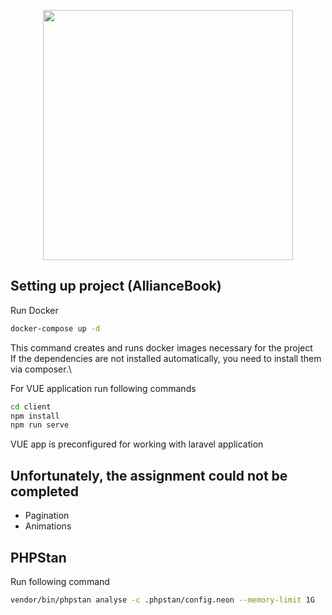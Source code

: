 <p align="center"><a href="https://meetbrackets.com" target="_blank"><img src="https://meetbrackets.com/images/logo.svg" width="400"></a></p>

## Setting up project (AllianceBook)

Run Docker
```bash
docker-compose up -d
```
This command creates and runs docker images necessary for the project\
If the dependencies are not installed automatically, you need to install them via composer.\\

For VUE application run following commands
```bash
cd client
npm install
npm run serve
```

VUE app is preconfigured for working with laravel application

## Unfortunately, the assignment could not be completed

- Pagination
- Animations

## PHPStan

Run following command

```bash
vendor/bin/phpstan analyse -c .phpstan/config.neon --memory-limit 1G
```
